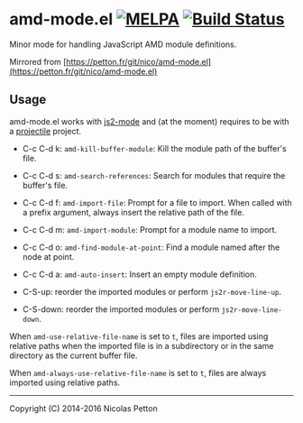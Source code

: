 # amd-mode.el [![MELPA](https://melpa.org/packages/amd-mode-badge.svg)](https://melpa.org/#/amd-mode) [![Build Status](https://travis-ci.org/NicolasPetton/amd-mode.el.svg?branch=master)](https://travis-ci.org/NicolasPetton/amd-mode.el)
  
  Minor mode for handling JavaScript AMD module definitions.
  
  Mirrored from [https://petton.fr/git/nico/amd-mode.el](https://petton.fr/git/nico/amd-mode.el)

## Usage

  amd-mode.el works with [js2-mode](https://github.com/mooz/js2-mode) and (at the moment) requires to be
  with a [projectile](https://github.com/bbatsov/projectile) project.
  
- C-c C-d k: `amd-kill-buffer-module`: Kill the module path of the
  buffer's file.
  
- C-c C-d s: `amd-search-references`: Search for modules that require
  the buffer's file.
  
- C-c C-d f: `amd-import-file`: Prompt for a file to import. When
  called with a prefix argument, always insert the relative path of
  the file.
  
- C-c C-d m: `amd-import-module`: Prompt for a module name to
  import.
  
- C-c C-d o: `amd-find-module-at-point`: Find a module named after
  the node at point.
  
- C-c C-d a: `amd-auto-insert`: Insert an empty module definition.
  
- C-S-up: reorder the imported modules or perform
  `js2r-move-line-up`.
  
- C-S-down: reorder the imported modules or perform
  `js2r-move-line-down`.
  
When `amd-use-relative-file-name` is set to `t`, files are
imported using relative paths when the imported file is in a
subdirectory or in the same directory as the current buffer
file.

When `amd-always-use-relative-file-name` is set to `t`, files are
always imported using relative paths.

---

Copyright (C) 2014-2016 Nicolas Petton
  
